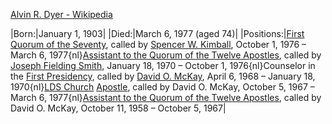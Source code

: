 ﻿[Alvin R. Dyer - Wikipedia](https://en.wikipedia.org/wiki/Alvin_R._Dyer)


|Born:|January 1, 1903|
|Died:|March 6, 1977 (aged 74)|
|Positions:|[First Quorum of the Seventy](https://en.wikipedia.org/wiki/First_Quorum_of_the_Seventy "First Quorum of the Seventy"), called by [Spencer W. Kimball](https://en.wikipedia.org/wiki/Spencer_W._Kimball "Spencer W. Kimball"), October 1, 1976 – March 6, 1977{nl}[Assistant to the Quorum of the Twelve Apostles](https://en.wikipedia.org/wiki/Assistant_to_the_Quorum_of_the_Twelve_Apostles "Assistant to the Quorum of the Twelve Apostles"), called by [Joseph Fielding Smith](https://en.wikipedia.org/wiki/Joseph_Fielding_Smith "Joseph Fielding Smith"), January 18, 1970 – October 1, 1976{nl}Counselor in the [First Presidency](https://en.wikipedia.org/wiki/First_Presidency_%28LDS_Church%29 "First Presidency (LDS Church)"), called by [David O. McKay](https://en.wikipedia.org/wiki/David_O._McKay "David O. McKay"), April 6, 1968 – January 18, 1970{nl}[LDS Church](https://en.wikipedia.org/wiki/The_Church_of_Jesus_Christ_of_Latter-day_Saints "The Church of Jesus Christ of Latter-day Saints") [Apostle](https://en.wikipedia.org/wiki/Apostle_%28Latter_Day_Saints%29 "Apostle (Latter Day Saints)"), called by David O. McKay, October 5, 1967 – March 6, 1977{nl}[Assistant to the Quorum of the Twelve Apostles](https://en.wikipedia.org/wiki/Assistant_to_the_Quorum_of_the_Twelve_Apostles "Assistant to the Quorum of the Twelve Apostles"), called by David O. McKay, October 11, 1958 – October 5, 1967|